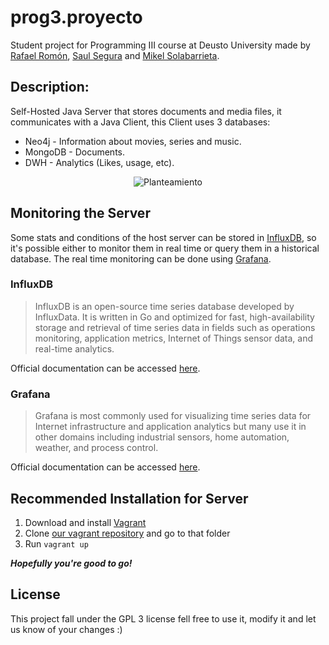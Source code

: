 # prog3.proyecto
Student project for Programming III course at Deusto University made by [Rafael Romón](https://github.com/rafaelromon), [Saul Segura](https://github.com/luasaul) and [Mikel Solabarrieta](https://github.com/mikelsr). 

## Description:
Self-Hosted Java Server that stores documents and media files, it communicates with a Java Client, this Client uses 3 databases: 

* Neo4j - Information about movies, series and music.
* MongoDB - Documents.
* DWH - Analytics (Likes, usage, etc).

<p align="center">
  <img src="https://github.com/Ninia/prog3.proyecto/blob/master/src/main/resources/web/planteamiento.png" alt="Planteamiento"/>
</p>

## Monitoring the Server
Some stats and conditions of the host server can be stored in [InfluxDB](
https://github.com/influxdata/influxdb),
so it's possible either to monitor them in real time or query them in a
historical database. The real time monitoring can be done using [Grafana](
http://grafana.org/).
### InfluxDB
>InfluxDB is an open-source time series database developed by InfluxData.
It is written in Go and optimized for fast, high-availability storage and
retrieval of time series data in fields such as operations monitoring,
application metrics, Internet of Things sensor data, and real-time analytics. 

Official documentation can be accessed [here](
https://docs.influxdata.com/influxdb/v1.2/).
### Grafana
>Grafana is most commonly used for visualizing time series data for Internet
infrastructure and application analytics but many use it in other domains
including industrial sensors, home automation, weather, and process control.

Official documentation can be accessed [here](
http://docs.grafana.org/).

## Recommended Installation for Server
1. Download and install [Vagrant](https://www.vagrantup.com/downloads.html)
2. Clone [our vagrant repository](
https://github.com/Ninia/p3p-vagrant) and go to that folder
3. Run `vagrant up`

**_Hopefully you're good to go!_**

## License
This project fall under the GPL 3 license fell free to use it, modify it and let us know of your changes :)

